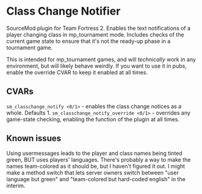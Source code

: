 # Class Change Notifier
SourceMod plugin for Team Fortress 2. Enables the text notifications of a player changing class in mp_tournament mode. Includes checks of the current game state to ensure that it's not the ready-up phase in a tournament game.

This is intended for mp_tournament games, and will *technically* work in any environment, but will likely behave weirdly. If you want to use it in pubs, enable the override CVAR to keep it enabled at all times.

## CVARs
`sm_classchange_notify <0/1>` - enables the class change notices as a whole. Defaults 1.
`sm_classchange_notify_override <0/1>` - overrides any game-state checking, enabling the function of the plugin at all times.

## Known issues
Using usermessages leads to the player and class names being tinted green, BUT uses players' languages. There's probably a way to make the names team-colored as it should be, but I haven't figured it out.
I might make a method switch that lets server owners switch between "user language but green" and "team-colored but hard-coded english" in the interim.

